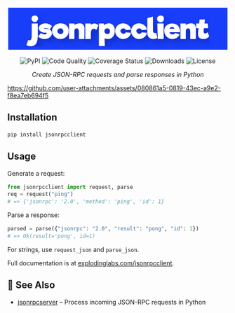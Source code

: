 <p align="center">
  <img alt="Logo" src="https://github.com/explodinglabs/jsonrpcclient/blob/main/logo.png?raw=true" />
</p>

<p align="center">
  <img src="https://img.shields.io/pypi/v/jsonrpcclient.svg" alt="PyPI" />
  <img src="https://github.com/explodinglabs/jsonrpcclient/actions/workflows/code-quality.yml/badge.svg" alt="Code Quality" />
  <img src="https://coveralls.io/repos/github/explodinglabs/jsonrpcclient/badge.svg?branch=main" alt="Coverage Status" />
  <img src="https://img.shields.io/pypi/dw/jsonrpcclient" alt="Downloads" />
  <img src="https://img.shields.io/github/license/explodinglabs/jsonrpcclient" alt="License" />
</p>

<p align="center">
  <i>Create JSON-RPC requests and parse responses in Python</i>
</p>

https://github.com/user-attachments/assets/080861a5-0819-43ec-a9e2-f8ea7eb694f5

## Installation

```sh
pip install jsonrpcclient
```

## Usage

Generate a request:

```python
from jsonrpcclient import request, parse
req = request("ping")
# => {'jsonrpc': '2.0', 'method': 'ping', 'id': 1}
```

Parse a response:

```python
parsed = parse({"jsonrpc": "2.0", "result": "pong", "id": 1})
# => Ok(result='pong', id=1)
```

For strings, use `request_json` and `parse_json`.

Full documentation is at [explodinglabs.com/jsonrpcclient](https://www.explodinglabs.com/jsonrpcclient/).

## 📖 See Also

- [jsonrpcserver](https://github.com/explodinglabs/jsonrpcserver) – Process incoming JSON-RPC requests in Python
